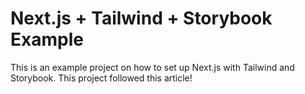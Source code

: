 # Next.js + Tailwind + Storybook Example

This is an example project on how to set up Next.js with Tailwind and Storybook. This project followed this article!